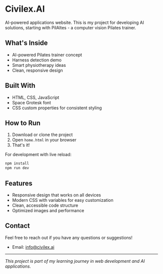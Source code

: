 # Civilex.AI

AI-powered applications website. This is my project for developing AI solutions, starting with PilAltes - a computer vision Pilates trainer.

## What's Inside

- AI-powered Pilates trainer concept
- Harness detection demo
- Smart physiotherapy ideas
- Clean, responsive design

## Built With

- HTML, CSS, JavaScript
- Space Grotesk font
- CSS custom properties for consistent styling

## How to Run

1. Download or clone the project
2. Open `home.html` in your browser
3. That's it! 

For development with live reload:
```bash
npm install
npm run dev
```

## Features

- Responsive design that works on all devices
- Modern CSS with variables for easy customization
- Clean, accessible code structure
- Optimized images and performance

## Contact

Feel free to reach out if you have any questions or suggestions!

- Email: info@civilex.ai

---

*This project is part of my learning journey in web development and AI applications.*

